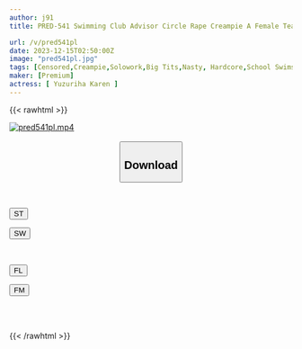 ```yaml
---
author: j91
title: PRED-541 Swimming Club Advisor Circle Rape Creampie A Female Teacher Who Keeps Getting Raped And Cumming By The Male Students Whose Rationality Is Blown Away By The Obscene Big Ass That Penetrates From The Competitive Swimsuit Of Karen, The Beautiful Teacher Everyone Admires. Karen Yuzuriha

url: /v/pred541pl
date: 2023-12-15T02:50:00Z
image: "pred541pl.jpg"
tags: [Censored,Creampie,Solowork,Big Tits,Nasty, Hardcore,School Swimsuit,(tag-censored)	 ]
maker: [Premium]
actress: [ Yuzuriha Karen ]
---
```



{{< rawhtml >}}

<div class="video" data-videoid="OqXdw0lo2AsZZMp">
    <a href="javascript:;">
        <img src="/v/pred541pl/pred541pl.jpg" width="WIDTH" height="HEIGHT" alt="pred541pl.mp4" loading="lazy">
    </a>
</div>

<script type="text/javascript" src="https://j91.asia/asset/on-demand-st.js"></script>

<br>
  <link rel="stylesheet" href="https://j91.asia/asset/bs5.css">
  
  <center>
  <button class="btn btn-primary" type="button" data-bs-toggle="collapse" data-bs-target=".multi-collapse" aria-expanded="false" aria-controls="multiCollapseExample1 multiCollapseExample2"><h2>Download</h2></button></center>
</p>
<div class="row">
  <div class="col">
    <div class="collapse multi-collapse" id="multiCollapseExample1">
      <div class="card card-body">
	      	      <br>
<div class="buttons">  
<p><a href="https://streamtape.to/v/OqXdw0lo2AsZZMp" target="_blank"><button class="btn-hover color-3"><i class="fa fa-download"></i> ST</button></a></p>
<p><a href="https://flaswish.com/uov9bxt8firt" target="_blank"><button class="btn-hover color-2"><i class="fa fa-download"></i> SW</button></a></p></div>
    </div>
  </div>
</div>
  <div class="col">
    <div class="collapse multi-collapse" id="multiCollapseExample2">
      <div class="card card-body">
	      <br>
<div class="buttons">
<p><a href="https://filelions.site/f/kcwkyovx7nmv" target="_blank"><button class="btn-hover color-9"><i class="fa fa-download"></i> FL</button></a></p>
<p><a href="https://filemoon.sx/d/evy2ugbtcgmp" target="_blank"><button class="btn-hover color-8"><i class="fa fa-download"></i> FM</button></a></p></div>
<br><br>
      </div>
    </div>
  </div>
</div>

{{< /rawhtml >}}